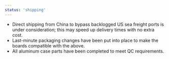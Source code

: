 ```yaml
---
status: 'shipping'
---
```

- Direct shipping from China to bypass backlogged US sea freight ports is under consideration; this may speed up delivery times with no extra cost.
- Last-minute packaging changes have been put into place to make the boards compatible with the above.
- All aluminum case parts have been completed to meet QC requirements.